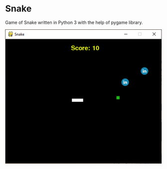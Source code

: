 # Snake

Game of Snake written in Python 3 with the help of pygame library.

![alt text](https://raw.githubusercontent.com/dimitrijekaranfilovic/IpTools/master/resources/image.png)
